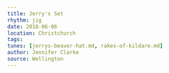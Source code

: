 ```yaml
---
title: Jerry's Set
rhythm: jig
date: 2018-06-06
location: Christchurch
tags:
tunes: [jerrys-beaver-hat.md, rakes-of-kildare.md]
author: Jennifer Clarke
source: Wellington
---
```

